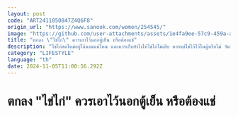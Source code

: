 ```yaml
---
layout: post
code: "ART2411050847Z4Q6F8"
origin_url: "https://www.sanook.com/women/254545/"
image: "https://github.com/user-attachments/assets/1e4fa9ee-57c9-459a-acf2-638d55391970"
title: "ตกลง \"ไข่ไก่\" ควรเอาไว้นอกตู้เย็น หรือต้องแช่"
description: "ไข่ไก่สดใหม่อยู่ได้นานแค่ไหน และควรเก็บยังไงให้ไข่ไก่ไม่เสีย ควรแช่ไข่ไก้ไว้ในตู้หรือไม่ วันนี้เรามาไขข้อสงสัยนี้กัน"
category: "LIFESTYLE"
language: "th"
date: 2024-11-05T11:00:56.292Z
---
```


# ตกลง "ไข่ไก่" ควรเอาไว้นอกตู้เย็น หรือต้องแช่